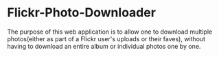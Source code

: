 # Flickr-Photo-Downloader

The purpose of this web application is to allow one to download multiple photos(either as part of a Flickr user's uploads or their faves), without having to download an entire album or individual photos one by one.
